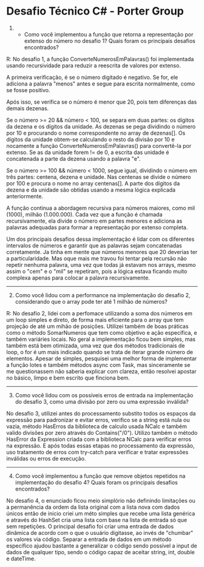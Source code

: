 # Desafio Técnico C# - Porter Group

1) - Como você implementou a função que retorna a representação por extenso
do número no desafio 1? Quais foram os principais desafios encontrados?

R: 
No desafio 1, a função ConverteNumerosEmPalavras() foi implementada usando recursividade para reduzir a reescrita de valores por extenso.

A primeira verificação, é se o número digitado é negativo. Se for, ele adiciona a palavra "menos" antes e segue para escrita normalmente, como se fosse positivo.

Após isso, se verifica se o número é menor que 20, pois tem diferenças das demais dezenas.

Se o número >= 20 && número < 100, se separa em duas partes: os dígitos da dezena e os dígitos da unidade. As dezenas se pega dividindo o número por 10 e procurando o nome correspondente no array de dezenas[]. Os dígitos da unidade obtem-se calculando o resto da divisão por 10 e nocamente a função ConverteNumerosEmPalavras() para convertê-la por extenso. Se as da unidade forem != de 0, a escrita das unidade é concatenada a parte da dezena usando a palavra "e".

Se o número >= 100 && número < 1000, segue igual, dividindo o número em três partes: centena, dezena e unidade. Nas centenas se divide o número por 100 e procura o nome no array centenas[]. A parte dos dígitos da dezena e da unidade são obtidas usando a mesma lógica explicada anteriormente.

A função continua a abordagem recursiva para números maiores, como mil (1000), milhão (1.000.000). Cada vez que a função é chamada recursivamente, ela divide o número em partes menores e adiciona as palavras adequadas para formar a representação por extenso completa.

Um dos principais desafios dessa implementação é lidar com os diferentes intervalos de números e garantir que as palavras sejam concatenadas corretamente. Ja tinha em mente que números menores que 20 deverias ter a particularidade. Mas oque mais me travou foi tentar pela recursão não repetir nenhuma palavra, uma vez que todas já estavam nos arrays, mesmo assim o "cem" e o "mil" se repetiram, pois a lógica estava ficando muito complexa apenas para colocar a palavra recursivamente.

-----------------------------------------------------------------------------------------------------------------------------------------------------------------------------------------

2) Como você lidou com a performance na implementação do desafio 2,
considerando que o array pode ter até 1 milhão de números?

R:
No desafio 2, lidei com a perfomace utilizando a soma dos números em um loop simples e direto, de forma mais eficiente para o array que tem projeção de até um mihão de posições.
Utilizei também de boas práticas como o método SomarNumeros que tem como objetivo e ação específica, e também variáries locais.
No geral a implementação ficou bem simples, mas também está bem otimizada, uma vez que dos métodos tradicionais de loop, o for é um mais indicado quando se trata de iterar grande número de elementos.
Apesar de simples, pesquisei uma melhor forma de implementar a função lotes e também métodos async com Task, mas sinceramente se me questionassem não saberia explicar com clareza, então resolvei apostar no básico, limpo e bem escrito que finciona bem.

-----------------------------------------------------------------------------------------------------------------------------------------------------------------------------------------

3) Como você lidou com os possíveis erros de entrada na implementação do
desafio 3, como uma divisão por zero ou uma expressão inválida?

No desafio 3, utilizei antes do processamento substito todos os espaços da expressão para padronizar e evitar erros, verifico se a string está nula ou vazia, método HasErros da biblioteca de calculo usada NCalc e também valido divisões por zero através do Contains("/0"). Utilizo também o método HasError da Expression criada com a biblioteca NCalc para verificar erros na expressão. E após todas essas etapas no processamento da expressão, uso tratamento de erros com try-catch para verificar e tratar expressões inválidas ou erros de execução.

-----------------------------------------------------------------------------------------------------------------------------------------------------------------------------------------

4) Como você implementou a função que remove objetos repetidos na
implementação do desafio 4? Quais foram os principais desafios
encontrados?

No desafio 4, o enunciado ficou meio simplório não definindo limitações ou a permanência da ordem da lista original com a lista nova com dados únicos então de inicio criei um méto simples que recebe uma lista genérica e através do HashSet cria uma lista com base na lista de entrada só que sem repetições.
O principal desafio foi criar uma entrada de dados dinâmica de acordo com o que o usuário digitasse, ao invés de "chumbar" os valores via código.
Separar a entrada de dados em um método específico ajudou bastante a generalizar o código sendo possível a input de dados de qualquer tipo, sendo o código capaz de aceitar string, int, double e dateTime.
